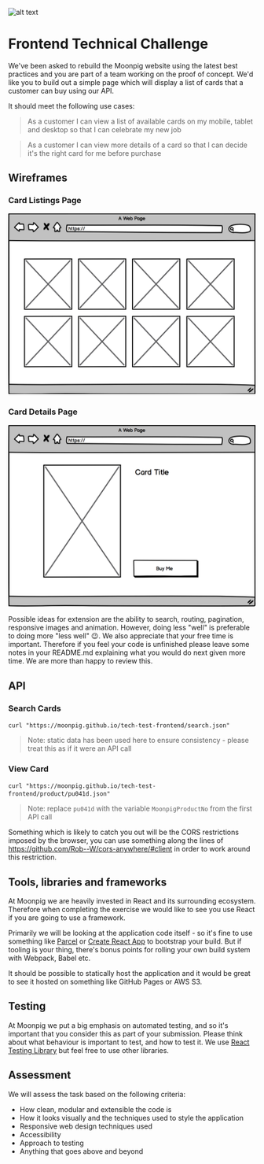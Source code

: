 ![alt text](img/moonpig-logo.png 'Moonpig')

# Frontend Technical Challenge

We've been asked to rebuild the Moonpig website using the latest best practices and you are part of a team working on the proof of concept. We'd like you to build out a simple page which will display a list of cards that a customer can buy using our API.

It should meet the following use cases:

> As a customer I can view a list of available cards on my mobile, tablet and desktop so that I can celebrate my new job

> As a customer I can view more details of a card so that I can decide it's the right card for me before purchase

## Wireframes

### Card Listings Page

![Card listings page wireframe](wireframe1.png 'Card listings page wireframe')

### Card Details Page

![Card details page wireframe](wireframe2.png 'Card details page wireframe')

Possible ideas for extension are the ability to search, routing, pagination, responsive images and animation. However, doing less "well" is preferable to doing more "less well" 😉. We also appreciate that your free time is important. Therefore if you feel your code is unfinished please leave some notes in your README.md explaining what you would do next given more time. We are more than happy to review this.

## API

### Search Cards

```
curl "https://moonpig.github.io/tech-test-frontend/search.json"
```

> Note: static data has been used here to ensure consistency - please treat this as if it were an API call

### View Card

```
curl "https://moonpig.github.io/tech-test-frontend/product/pu041d.json"
```

> Note: replace `pu041d` with the variable `MoonpigProductNo` from the first API call

Something which is likely to catch you out will be the CORS restrictions imposed by the browser, you can use something along the lines of https://github.com/Rob--W/cors-anywhere/#client in order to work around this restriction.

## Tools, libraries and frameworks

At Moonpig we are heavily invested in React and its surrounding ecosystem. Therefore when completing the exercise we would like to see you use React if you are going to use a framework.

Primarily we will be looking at the application code itself - so it's fine to use something like [Parcel](https://parceljs.org/) or [Create React App](https://github.com/facebook/create-react-app) to bootstrap your build. But if tooling is your thing, there's bonus points for rolling your own build system with Webpack, Babel etc.

It should be possible to statically host the application and it would be great to see it hosted on something like GitHub Pages or AWS S3.

## Testing

At Moonpig we put a big emphasis on automated testing, and so it's important that you consider this as part of your submission. Please think about what behaviour is important to test, and how to test it. We use [React Testing Library](https://testing-library.com/docs/react-testing-library/intro/) but feel free to use other libraries.

## Assessment

We will assess the task based on the following criteria:

- How clean, modular and extensible the code is
- How it looks visually and the techniques used to style the application
- Responsive web design techniques used
- Accessibility
- Approach to testing
- Anything that goes above and beyond

